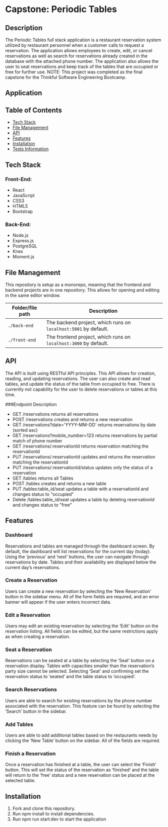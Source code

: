 # Capstone: Periodic Tables

## Description
The Periodic Tables full stack application is a restaurant reservation system utilized by restaurant personnel when a customer calls to request a reservation. The application allows employees to create, edit, or cancel reservations as well as search for reservations already created in the database with the attached phone number. The application also allows the user to seat reservations and keep track of the tables that are occupied or free for further use. 
NOTE: This project was completed as the final capstone for the Thinkful Software Engineering Bootcamp.

## Application


## Table of Contents

* [Tech Stack](#tech-stack)
* [File Management](#file-management)
* [API](#api)
* [Features](#features)
* [Installation](#installation)
* [Tests Information](#running-tests)

## Tech Stack

### Front-End:
-	React
-	JavaScript
-	CSS3
-	HTML5
-	Bootstrap
### Back-End:
-	Node.js
-	Express.js
-	PostgreSQL
-	Knex
-	Moment.js

## File Management

This repository is setup as a monorepo, meaning that the frontend and backend projects are in one repository. This allows for opening and editing in the same editor window.

| Folder/file path | Description                                                      |
| ---------------- | ---------------------------------------------------------------- |
| `./back-end`     | The backend project, which runs on `localhost:5001` by default.  |
| `./front-end`    | The frontend project, which runs on `localhost:3000` by default. |

## API
The API is built using RESTful API principles. This API allows for creation, reading, and updating reservations. The user can also create and read tables, and update the status of the table from occupied to free. There is currently not capability for the user to delete reservations or tables at this time.

###Endpoint Description
- GET /reservations returns all reservations
- POST /reservations creates and returns a new reservation
- GET /reservations?date='YYYY-MM-DD' returns reservations by date (sorted asc)
- GET /reservations?mobile_number=123 returns reservations by partial match of phone number
- GET /reservations/:reservationId returns reservation matching the reservationId
- PUT /reservations/:reservationId updates and returns the reservation matching the reservationId
- PUT /reservations/:reservationId/status updates only the status of a reservation
- GET /tables returns all Tables
-	POST /tables creates and returns a new table
-	PUT /tables:table_id/seat updates a table with a reservationId and changes status to "occupied"
- Delete /tables:table_id/seat updates a table by deleting reservationId and changes status to "free"


## Features

### Dashboard
Reservations and tables are managed through the dashboard screen. By default, the dashboard will list reservations for the current day (today). Using the ‘previous’ and ‘next’ buttons, the user can navigate through reservations by date.
Tables and their availability are displayed below the current day’s reservations.

### Create a Reservation
Users can create a new reservation by selecting the ‘New Reservation’ button in the sidebar menu.
All of the form fields are required, and an error banner will appear if the user enters incorrect data.

### Edit a Reservation
Users may edit an existing reservation by selecting the ‘Edit’ button on the reservation listing. All fields can be edited, but the same restrictions apply as when creating a reservation.

### Seat a Reservation
Reservations can be seated at a table by selecting the ‘Seat’ button on a reservation display. Tables with capacities smaller than the reservation’s party size cannot be selected. Selecting ‘Seat’ and confirming set the reservation status to ‘seated’ and the table status to ‘occupied’.

### Search Reservations
Users are able to search for existing reservations by the phone number associated with the reservation. This feature can be found by selecting the ‘Search’ button in the sidebar.

### Add Tables
Users are able to add additional tables based on the restaurants needs by clicking the ‘New Table’ button on the sidebar. All of the fields are required.

### Finish a Reservation
Once a reservation has finished at a table, the user can select the ‘Finish’ button. This will set the status of the reservation as ‘finished’ and the table will return to the ‘free’ status and a new reservation can be placed at the selected table.


## Installation
1.	Fork and clone this repository.
1.	Run npm install to install dependencies.
1.	Run npm run start:dev to start the application


